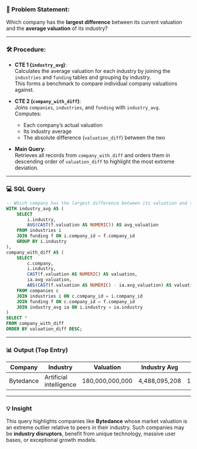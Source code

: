 ### 🧠 Problem Statement:
Which company has the **largest difference** between its current valuation and the **average valuation** of its industry?

---

### 🛠️ Procedure:

- **CTE 1 (`industry_avg`)**:  
  Calculates the average valuation for each industry by joining the `industries` and `funding` tables and grouping by industry.  
  This forms a benchmark to compare individual company valuations against.

- **CTE 2 (`company_with_diff`)**:  
  Joins `companies`, `industries`, and `funding` with `industry_avg`.  
  Computes:
  - Each company’s actual valuation
  - Its industry average
  - The absolute difference (`valuation_diff`) between the two

- **Main Query**:  
  Retrieves all records from `company_with_diff` and orders them in descending order of `valuation_diff` to highlight the most extreme deviation.

---

### 💻 SQL Query

```sql
-- Which company has the largest difference between its valuation and the industry average?
WITH industry_avg AS (
    SELECT 
        i.industry, 
        AVG(CAST(f.valuation AS NUMERIC)) AS avg_valuation
    FROM industries i
    JOIN funding f ON i.company_id = f.company_id
    GROUP BY i.industry
),
company_with_diff AS (
    SELECT 
        c.company, 
        i.industry, 
        CAST(f.valuation AS NUMERIC) AS valuation, 
        ia.avg_valuation,
        ABS(CAST(f.valuation AS NUMERIC) - ia.avg_valuation) AS valuation_diff
    FROM companies c
    JOIN industries i ON c.company_id = i.company_id
    JOIN funding f ON c.company_id = f.company_id
    JOIN industry_avg ia ON i.industry = ia.industry
)
SELECT *
FROM company_with_diff
ORDER BY valuation_diff DESC;
```

---

### 📊 Output (Top Entry)

| Company    | Industry                | Valuation         | Industry Avg       | Valuation Diff     |
|------------|--------------------------|--------------------|---------------------|---------------------|
| Bytedance  | Artificial intelligence | 180,000,000,000    | 4,488,095,208       | 175,511,904,792     |

---

### 💡 Insight

This query highlights companies like **Bytedance** whose market valuation is an extreme outlier relative to peers in their industry. Such companies may be **industry disruptors**, benefit from unique technology, massive user bases, or exceptional growth models.

